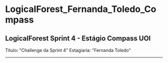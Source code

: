 # LogicalForest_Fernanda_Toledo_Compass
LogicalForest Sprint 4 - Estágio Compass UOl
---
Titulo: "Challenge da Sprint 4"
Estagiaria: "Fernanda Toledo"

---